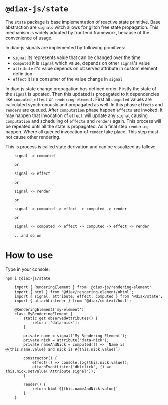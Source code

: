# `@diax-js/state`

The `state` package is base implementation of reactive state primitive.
Base abstraction are `signals` witch allows for glitch free state propagation.
This mechanism is widely adopted by frontend framework, because of the convenience of usage.

In diax-js signals are implemented by following primitives:

- `signal` its represents value that can be changed over the time
- `computed` it is `signal` which value, depends on other `signal`'s value
- `attribute` it's value depends on observed attribute in custom element definition
- `effect` it is a consumer of the value change in `signal`

In diax-js state change propagation has defined order. Firstly the state of the `signal` is updated. Then this updated is propagated to it dependencies like `computed`, `effect` or `rendering-element`. First all `computed` values are calculated synchronously and propagated as well. In this phase `effects` and `renders` are queued.
After `computation` phase happen `effects` are invoked. It may happen that invocation of `effect` will update any `signal` causing `computation` and scheduling of `effects` and `renders` again. This process will be repeated until all the state is propagated.
As a final step `rendering` happen. Where all queued invocation of `render` take place. This step must not cause other rendering.

This is process is called state derivation and can be visualized as fallow:

```
    signal -> computed

    or

    signal -> effect

    or

    signal -> render

    or

    signal -> computed -> effect -> computed -> render

    or

    signal -> computed -> effect -> computed -> effect -> render

    ...and so on
```

# How to use

Type in your console:

`npm i @diax-js/state`

```
    import { RenderingElement } from '@diax-js/rendering-element'
    import { html } from '@diax/rendering-element/uhtml';
    import { signal, attribute, effect, computed } from '@diax/state';
    import { attachListener } from '@diax/context/host';

    @RenderingElement('my-element')
    class MyRenderingElement {
        static get observedAttributes() {
            return ['data-nick'];
        }

        private name = signal('My Rendering Element');
        private nick = attribute('data-nick');
        private nameAndNick = computed(() => `Name is @{this.name.value} and nick is #{this.nick.value}`)

        constructor() {
            effect(() => console.log(this.nick.value));
            attachEventLister('dblclick', () => this.nick.setValue('Attribute signal'));
        }

        render() {
            return html`${this.nameAndNick.value}`
        }
    }
```
